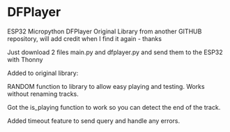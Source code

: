 # DFPlayer
ESP32 Micropython DFPlayer
Original Library from another GITHUB repository, will add credit when I find it again - thanks

Just download 2 files main.py and dfplayer.py and send them to the ESP32 with Thonny

Added to original library:

RANDOM function to library to allow easy playing and testing. Works without renaming tracks.

Got the is_playing function to work so you can detect the end of the track.

Added timeout feature to send query and handle any errors.
